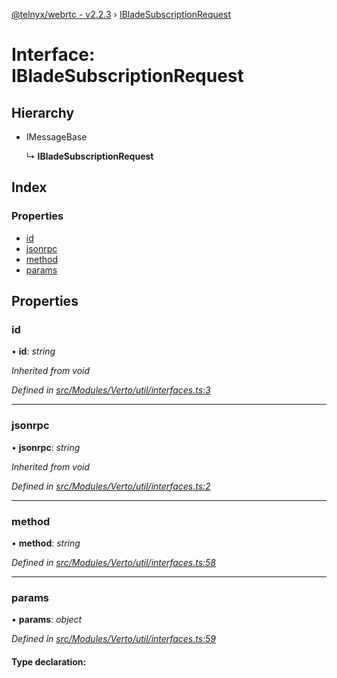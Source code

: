 [@telnyx/webrtc - v2.2.3](../README.md) › [IBladeSubscriptionRequest](ibladesubscriptionrequest.md)

# Interface: IBladeSubscriptionRequest

## Hierarchy

* IMessageBase

  ↳ **IBladeSubscriptionRequest**

## Index

### Properties

* [id](ibladesubscriptionrequest.md#id)
* [jsonrpc](ibladesubscriptionrequest.md#jsonrpc)
* [method](ibladesubscriptionrequest.md#method)
* [params](ibladesubscriptionrequest.md#params)

## Properties

###  id

• **id**: *string*

*Inherited from void*

*Defined in [src/Modules/Verto/util/interfaces.ts:3](https://github.com/team-telnyx/webrtc/blob/main/packages/js/src/Modules/Verto/util/interfaces.ts#L3)*

___

###  jsonrpc

• **jsonrpc**: *string*

*Inherited from void*

*Defined in [src/Modules/Verto/util/interfaces.ts:2](https://github.com/team-telnyx/webrtc/blob/main/packages/js/src/Modules/Verto/util/interfaces.ts#L2)*

___

###  method

• **method**: *string*

*Defined in [src/Modules/Verto/util/interfaces.ts:58](https://github.com/team-telnyx/webrtc/blob/main/packages/js/src/Modules/Verto/util/interfaces.ts#L58)*

___

###  params

• **params**: *object*

*Defined in [src/Modules/Verto/util/interfaces.ts:59](https://github.com/team-telnyx/webrtc/blob/main/packages/js/src/Modules/Verto/util/interfaces.ts#L59)*

#### Type declaration:
